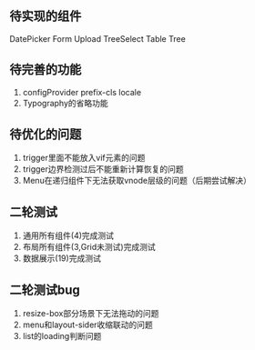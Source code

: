 ## 待实现的组件
DatePicker Form Upload TreeSelect Table Tree  
## 待完善的功能
1. configProvider prefix-cls locale
2. Typography的省略功能
## 待优化的问题
1. trigger里面不能放入vif元素的问题
2. trigger边界检测过后不能重新计算恢复的问题
3. Menu在递归组件下无法获取vnode层级的问题（后期尝试解决）
## 二轮测试
1. 通用所有组件(4)完成测试
2. 布局所有组件(3,Grid未测试)完成测试
3. 数据展示(19)完成测试
## 二轮测试bug
1. resize-box部分场景下无法拖动的问题
2. menu和layout-sider收缩联动的问题
3. list的loading判断问题